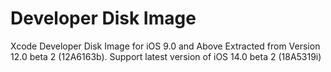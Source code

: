 # Developer Disk Image
Xcode Developer Disk Image for iOS 9.0 and Above
Extracted from Version 12.0 beta 2 (12A6163b).
Support latest version of iOS 14.0 beta 2 (18A5319i)
